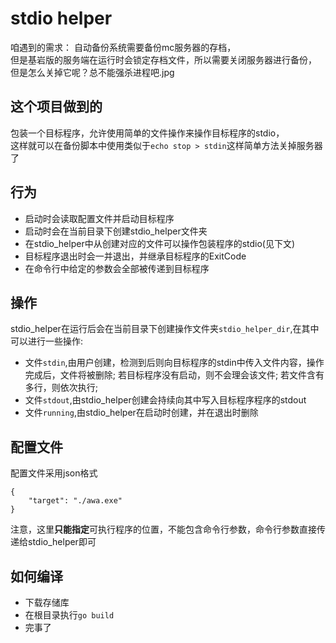 # stdio helper
咱遇到的需求：
自动备份系统需要备份mc服务器的存档，  
但是基岩版的服务端在运行时会锁定存档文件，所以需要关闭服务器进行备份，  
但是怎么关掉它呢？总不能强杀进程吧.jpg

## 这个项目做到的
包装一个目标程序，允许使用简单的文件操作来操作目标程序的stdio，  
这样就可以在备份脚本中使用类似于`echo stop > stdin`这样简单方法关掉服务器了


## 行为
* 启动时会读取配置文件并启动目标程序
* 启动时会在当前目录下创建stdio_helper文件夹
* 在stdio_helper中从创建对应的文件可以操作包装程序的stdio(见下文)
* 目标程序退出时会一并退出，并继承目标程序的ExitCode
* 在命令行中给定的参数会全部被传递到目标程序

## 操作
stdio_helper在运行后会在当前目录下创建操作文件夹`stdio_helper_dir`,在其中可以进行一些操作:
* 文件`stdin`,由用户创建，检测到后则向目标程序的stdin中传入文件内容，操作完成后，文件将被删除;
    若目标程序没有启动，则不会理会该文件;
    若文件含有多行，则依次执行;
* 文件`stdout`,由stdio_helper创建会持续向其中写入目标程序程序的stdout
* 文件`running`,由stdio_helper在启动时创建，并在退出时删除

## 配置文件
配置文件采用json格式
```
{
    "target": "./awa.exe"
}
```
注意，这里**只能指定**可执行程序的位置，不能包含命令行参数，命令行参数直接传递给stdio_helper即可


## 如何编译
* 下载存储库
* 在根目录执行`go build`
* 完事了